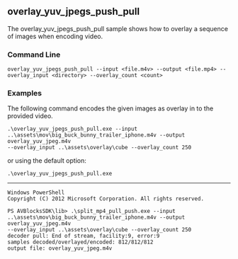 ## overlay_yuv_jpegs_push_pull

The overlay_yuv_jpegs_push_pull sample shows how to overlay a sequence of images when encoding video. 

### Command Line

	overlay_yuv_jpegs_push_pull --input <file.m4v> --output <file.mp4> --overlay_input <directory> --overlay_count <count>

###	Examples

The following command encodes the given images as overlay in to the provided video.  
	
	.\overlay_yuv_jpegs_push_pull.exe --input ..\assets\mov\big_buck_bunny_trailer_iphone.m4v --output overlay_yuv_jpeg.m4v 
	--overlay_input ..\assets\overlay\cube --overlay_count 250

or using the default option:

	.\overlay_yuv_jpegs_push_pull.exe
***

	Windows PowerShell
	Copyright (C) 2012 Microsoft Corporation. All rights reserved.
	
	PS AVBlocksSDK\lib> .\split_mp4_pull_push.exe --input ..\assets\mov\big_buck_bunny_trailer_iphone.m4v --output overlay_yuv_jpeg.m4v 
	--overlay_input ..\assets\overlay\cube --overlay_count 250
	decoder pull: End of stream, facility:9, error:9
	samples decoded/overlayed/encoded: 812/812/812
	output file: overlay_yuv_jpeg.m4v
